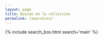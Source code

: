 ```yaml
---
layout: page
title: Buscan en la collección
permalink: /search/es/
---
```


{% include search_box.html search='main' %}
